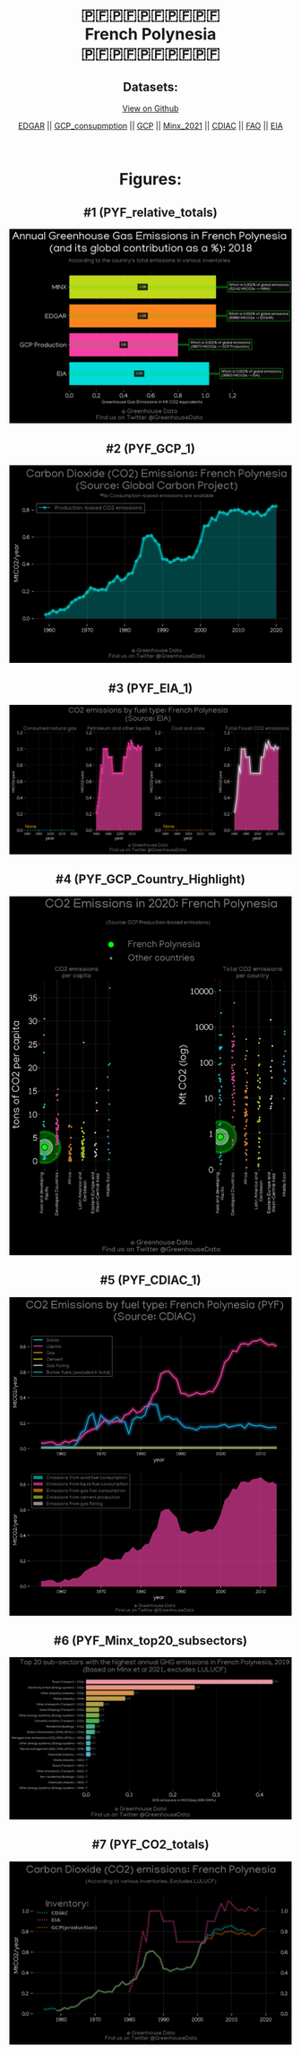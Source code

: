 
<center>
<h1 align="center">
🇵🇫🇵🇫🇵🇫🇵🇫🇵🇫
<br>
French Polynesia
<br>
🇵🇫🇵🇫🇵🇫🇵🇫🇵🇫
</h1>
<h2>Datasets:</h2>
<p><a href="https://github.com/dquintani/GreenhouseData/tree/master/country_data/PYF_French Polynesia/data">View on Github</a>
<br></p><p><a href="data/PYF_EDGAR.csv">EDGAR</a> || <a href="data/PYF_GCP_consupmption.csv">GCP_consupmption</a> || <a href="data/PYF_GCP.csv">GCP</a> || <a href="data/PYF_Minx_2021.csv">Minx_2021</a> || <a href="data/PYF_CDIAC.csv">CDIAC</a> || <a href="data/PYF_FAO.csv">FAO</a> || <a href="data/PYF_EIA.csv">EIA</a></p><p><br></p>
<h1>Figures:</h1><h2>#1 (PYF_relative_totals)</h2>
<p><img alt="" src="figures/PYF_relative_totals.png" /></p><h2>#2 (PYF_GCP_1)</h2>
<p><img alt="" src="figures/PYF_GCP_1.png" /></p><h2>#3 (PYF_EIA_1)</h2>
<p><img alt="" src="figures/PYF_EIA_1.png" /></p><h2>#4 (PYF_GCP_Country_Highlight)</h2>
<p><img alt="" src="figures/PYF_GCP_Country_Highlight.png" /></p><h2>#5 (PYF_CDIAC_1)</h2>
<p><img alt="" src="figures/PYF_CDIAC_1.png" /></p><h2>#6 (PYF_Minx_top20_subsectors)</h2>
<p><img alt="" src="figures/PYF_Minx_top20_subsectors.png" /></p><h2>#7 (PYF_CO2_totals)</h2>
<p><img alt="" src="figures/PYF_CO2_totals.png" /></p>